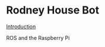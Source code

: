 # Rodney House Bot
[Introduction](https://github.com/phopley/rodney/blob/master/docs/01%20Introduction.md "Rodney Introduction")

ROS and the Raspberry Pi

